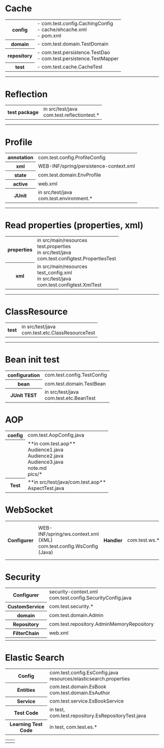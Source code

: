 # Cache 
<table>
	<tr>
		<th>config</th>
		<td>
			- com.test.config.CachingConfig<br>
			- cache/ehcache.xml<br>
			- pom.xml<br>
		</td>
	</tr>
	<tr>
		<th>domain</th>
		<td> 
			- com.test.domain.TestDomain
		</td>
	</tr>
	<tr>
		<th>repository</th>
		<td> 
			- com.test.persistence.TestDao<br>
			- com.test.persistence.TestMapper<br>
		</td>
	</tr>
	<tr>
		<th>test</th>
		<td> 
			- com.test.cache.CacheTest
		</td>
	</tr>
</table>


---


# Reflection

<table>
	<tr>
		<th>test package</th>
		<td>
			in src/test/java <br>
			com.test.reflectiontest.*
		</td>
	</tr>
</table>

---



# Profile
<table>
	<tr>
		<th>annotation</th>
		<td>com.test.config.ProfileConfig</td>
	</tr>
	<tr>
		<th>xml</th>
		<td>WEB-INF/spring/persistence-context.xml</td>
	</tr>
	<tr>
		<th>state</th>
		<td>com.test.domain.EnvProfile</td>
	</tr>
	<tr>
		<th>active</th>
		<td>web.xml</td>
	</tr>
	<tr>
		<th>JUnit</th>
		<td>
			in src/test/java<br>
			com.test.environment.*
		</td>
	</tr>
</table>

---

# Read properties (properties, xml)
<table>
	<tr>
		<th>properties</th>
		<td>
			in src/main/resources <br>
			test.properties <br>
			in src/test/java <br>
			com.test.configtest.PropertiesTest
		</td>
	</tr>
	<tr>
		<th>xml</th>
		<td>
			in src/main/resources <br>
			test_config.xml <br>
			in src/test/java <br>
			com.test.configtest.XmlTest
		</td>
	</tr>
</table>

---

# ClassResource

<table>
	<tr>
		<th>test</th>
		<td>
			in src/test/java <br>
			com.test.etc.ClassResourceTest	
		</td>
	</tr>
</table>

---

# Bean init test

<table>
	<tr>
		<th>configuration</th>
		<td>com.test.config.TestConfig</td>
	</tr>
	<tr>
		<th>bean</th>
		<td>com.test.domain.TestBean</td>
	</tr>
	<tr>
		<th>JUnit TEST</th>
		<td>
			in src/test/java <br>
			com.test.etc.BeanTest
		</td>
	</tr>
</table>



# AOP

<table>
	<tr>
		<th>config</th>
		<td>
			com.test.AopConfig.java
		</td>
	</tr>
	<tr>
		<th></th>
		<td>
			**in com.test.aop** <br />
			Audience1.java<br>
			Audience2.java<br>
			Audience3.java<br>
			note.md<br>
			pics/*<br>
		</td>
	</tr>	
	<tr>
		<th>Test</th>
		<td>
			**in src/test/java/com.test.aop** <br />
			AspectTest.java<br />
		</td>
	</tr>
</table>


# WebSocket

<table>
	<tr>
		<th>Configurer</th>
		<td>			
			WEB-INF/spring/ws.context.xml (XML)<br>
			com.test.config.WsConfig (Java)									
		</td>
		<th>Handler</th>
		<td>
			com.test.ws.* <br>
		</td>
		<th>View</th>
		<td>
			WEB-INF/views/echo-ws.jsp<br>
			WEB-INF/views/chat-ws.jsp<br>
		</td>
	</tr>
</table>


# Security
<table>
	<tr>
		<th>Configurer</th>
		<td>
			security-context.xml <br />
			com.test.config.SecurityConfig.java
		</td>		
	</tr>
	<tr>
		<th>CustomService</th>
		<td>
			com.test.security.*
		</td>
	</tr>
	<tr>
		<th>domain</th>
		<td>
			com.test.domain.Admin
		</td>
	</tr>
	<tr>
		<th>Repository</th>
		<td>
			com.test.repository.AdminMemoryRepository
		</td>
	</tr>
	<tr>
		<th>FilterChain</th>
		<td>web.xml</td>
	</tr>
	<tr>
		<th></th>
		<td></td>
	</tr>
</table>



# Elastic Search
<table>
	<tr>
		<th>Config</th>
		<td>
			com.test.config.EsConfig.java <br />
			resources/elasticsearch.properties
		</td>
	</tr>
	<tr>
		<th>Entities</th>
		<td>
			com.test.domain.EsBook<br />
			com.test.domain.EsAuthor<br />
		</td>
	</tr>
	<tr>
		<th>Service</th>
		<td>
			com.test.service.EsBookService
		</td>
	</tr>		
	<tr>
		<th>Test Code</th>
		<td>
			in test, com.test.repository.EsRepositoryTest.java
		</td>
	</tr>
	<tr>
		<th>Learning Test Code</th>
		<td>
			in test, com.test.es.*
		</td>
	</tr>
</table>















<table>
	<tr>
		<th></th>
		<td></td>
	</tr>
</table>